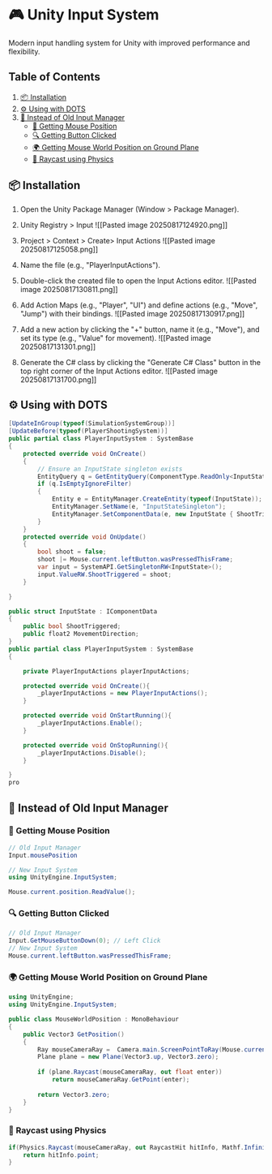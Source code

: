 # 🎮 Unity Input System

Modern input handling system for Unity with improved performance and flexibility. 

## Table of Contents

1. [📦 Installation](#-installation)
2. [⚙️ Using with DOTS](#%EF%B8%8F-using-with-dots)
3. [🔄 Instead of Old Input Manager](#-instead-of-old-input-manager)
   - [🔭 Getting Mouse Position](#-getting-mouse-position)
   - [🔍 Getting Button Clicked](#-getting-button-clicked)
   - [🌍 Getting Mouse World Position on Ground Plane](#-getting-mouse-world-position-on-ground-plane)
   - [🎯 Raycast using Physics](#-raycast-using-physics)

## 📦 Installation

1. Open the Unity Package Manager (Window > Package Manager).
2. Unity Registry > Input 
![[Pasted image 20250817124920.png]]

3. Project > Context > Create> Input Actions
 ![[Pasted image 20250817125058.png]]

4. Name the file (e.g., "PlayerInputActions").

5. Double-click the created file to open the Input Actions editor.
![[Pasted image 20250817130811.png]]

6. Add Action Maps (e.g., "Player", "UI") and define actions (e.g., "Move", "Jump") with their bindings.
![[Pasted image 20250817130917.png]]
7. Add a new action by clicking the "+" button, name it (e.g., "Move"), and set its type (e.g., "Value" for movement).
![[Pasted image 20250817131301.png]] 
8. Generate the C# class by clicking the "Generate C# Class" button in the top right corner of the Input Actions editor.
![[Pasted image 20250817131700.png]]


## ⚙️ Using with DOTS 

```csharp
[UpdateInGroup(typeof(SimulationSystemGroup))]
[UpdateBefore(typeof(PlayerShootingSystem))] 
public partial class PlayerInputSystem : SystemBase 
{
    protected override void OnCreate()
    {
        // Ensure an InputState singleton exists
        EntityQuery q = GetEntityQuery(ComponentType.ReadOnly<InputState>());
        if (q.IsEmptyIgnoreFilter)
        {
            Entity e = EntityManager.CreateEntity(typeof(InputState));
            EntityManager.SetName(e, "InputStateSingleton");
            EntityManager.SetComponentData(e, new InputState { ShootTriggered = false });
        }
    }
    protected override void OnUpdate()
    {
        bool shoot = false; 
        shoot |= Mouse.current.leftButton.wasPressedThisFrame; 
        var input = SystemAPI.GetSingletonRW<InputState>();
        input.ValueRW.ShootTriggered = shoot;
    }

}

public struct InputState : IComponentData
{
    public bool ShootTriggered;
    public float2 MovementDirection;
}
public partial class PlayerInputSystem : SystemBase
{

    private PlayerInputActions playerInputActions;

    protected override void OnCreate(){
        _playerInputActions = new PlayerInputActions();
    }

    protected override void OnStartRunning(){
        _playerInputActions.Enable();
    }

    protected override void OnStopRunning(){
        _playerInputActions.Disable();
    }

}
pro

```


## 🔄 Instead of Old Input Manager

### 🔭 Getting Mouse Position 

```csharp
// Old Input Manager
Input.mousePosition

// New Input System
using UnityEngine.InputSystem;

Mouse.current.position.ReadValue();
```

### 🔍 Getting Button Clicked

```csharp
// Old Input Manager
Input.GetMouseButtonDown(0); // Left Click
// New Input System
Mouse.current.leftButton.wasPressedThisFrame;
```


### 🌍 Getting Mouse World Position on Ground Plane

```csharp
using UnityEngine;
using UnityEngine.InputSystem;

public class MouseWorldPosition : MonoBehaviour
{
    public Vector3 GetPosition()
    {
        Ray mouseCameraRay =  Camera.main.ScreenPointToRay(Mouse.current.position.ReadValue());
        Plane plane = new Plane(Vector3.up, Vector3.zero);
        
        if (plane.Raycast(mouseCameraRay, out float enter))
            return mouseCameraRay.GetPoint(enter);
        
        return Vector3.zero; 
    }
}
```
### 🎯 Raycast using Physics

```csharp
if(Physics.Raycast(mouseCameraRay, out RaycastHit hitInfo, Mathf.Infinity, layerMask)){
    return hitInfo.point;
}

